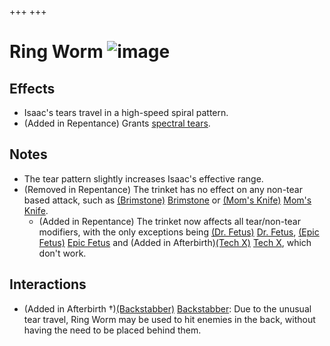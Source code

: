 +++
+++

 # Ring Worm ![image](/image/Ring_Worm.png) 

Effects
---------


* Isaac's tears travel in a high-speed spiral pattern.
* (Added in Repentance) Grants [spectral tears](/wiki/Spectral_tears "Spectral tears").


Notes
-------


* The tear pattern slightly increases Isaac's effective range.
* (Removed in Repentance) The trinket has no effect on any non-tear based attack, such as [(Brimstone)](/wiki/Brimstone "Brimstone") [Brimstone](/wiki/Brimstone "Brimstone") or [(Mom's Knife)](/wiki/Mom%27s_Knife "Mom's Knife") [Mom's Knife](/wiki/Mom%27s_Knife "Mom's Knife").
	+ (Added in Repentance) The trinket now affects all tear/non-tear modifiers, with the only exceptions being [(Dr. Fetus)](/wiki/Dr._Fetus "Dr. Fetus") [Dr. Fetus](/wiki/Dr._Fetus "Dr. Fetus"), [(Epic Fetus)](/wiki/Epic_Fetus "Epic Fetus") [Epic Fetus](/wiki/Epic_Fetus "Epic Fetus") and (Added in Afterbirth)[(Tech X)](/wiki/Tech_X "Tech X") [Tech X](/wiki/Tech_X "Tech X"), which don't work.


Interactions
--------------


* (Added in Afterbirth †)[(Backstabber)](/wiki/Backstabber "Backstabber") [Backstabber](/wiki/Backstabber "Backstabber"): Due to the unusual tear travel, Ring Worm may be used to hit enemies in the back, without having the need to be placed behind them.


